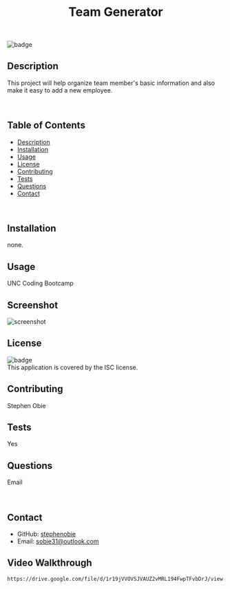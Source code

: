  <h1 align="center">Team Generator</h1>

  <br>

  ![badge](https://img.shields.io/badge/license-ISC-brightgreen)
  <br>

  ## Description
  This project will help organize team member's basic information and also make it easy to add a new employee.

  <br>

  ## Table of Contents
  * [Description](#description)
  * [Installation](#install)
  * [Usage](#usage)
  * [License](#license)
  * [Contributing](#contributors)
  * [Tests](#tests)
  * [Questions](#questions)
  * [Contact](#contact)
  
  <br>


  ## Installation
  none.
  <br>

  ## Usage
  UNC Coding Bootcamp
  <br>

  ## Screenshot

  ![screenshot](./)
  
  ## License

  ![badge](https://img.shields.io/badge/license-ISC-brightgreen)<br>
  This application is covered by the ISC license. 
  <br>

  ## Contributing
  Stephen Obie
  <br>

  ## Tests
  Yes
  <br>

  ## Questions
  Email

  <br>

  ## Contact

  * GitHub: [stephenobie](https://github.com/stephenobie)<br>
  * Email: sobie31@outlook.com<br>

## Video Walkthrough 
    https://drive.google.com/file/d/1r19jVVOVSJVAUZ2vMRL194FwpTFvbDrJ/view 